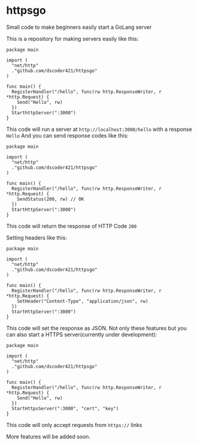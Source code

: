 # httpsgo
Small code to make beginners easily start a GoLang server

This is a repository for making servers easily like this:

```golang
package main

import (
  "net/http"
  ."github.com/dscoder421/httpsgo"
)

func main() {
  RegisterHandler("/hello", func(rw http.ResponseWriter, r *http.Request) {
    Send("Hello", rw)
  })
  StarthttpServer(":3000")
}
```
This code will run a server at `http://localhost:3000/hello` with a response `Hello`
And you can send response codes like this:
```golang
package main

import (
  "net/http"
  ."github.com/dscoder421/httpsgo"
)

func main() {
  RegisterHandler("/hello", func(rw http.ResponseWriter, r *http.Request) {
    SendStatus(200, rw) // OK
  })
  StartHttpServer(":3000")
}
```
This code will return the response of HTTP Code `200`

Setting headers like this:
```golang
package main

import (
  "net/http"
  ."github.com/dscoder421/httpsgo"
)

func main() {
  RegisterHandler("/hello", func(rw http.ResponseWriter, r *http.Request) {
    SetHeader("Content-Type", "application/json", rw)
  })
  StartHttpServer(":3000")
}
```
This code will set the response as JSON. Not only these features but you can also start a HTTPS server(currently under development):
```golang
package main

import (
  "net/http"
  ."github.com/dscoder421/httpsgo"
)

func main() {
  RegisterHandler("/hello", func(rw http.ResponseWriter, r *http.Request) {
    Send("Hello", rw)
  })
  StartHttpsServer(":3000", "cert", "key")
}
```
This code will only accept requests from `https://` links

More features will be added soon.
